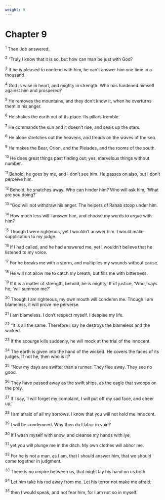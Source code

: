 ```yaml
---
weight: 9
---
```


# Chapter 9

<sup>1</sup> Then Job answered, 

<sup>2</sup> “Truly I know that it is so, but how can man be just with God? 

<sup>3</sup> If he is pleased to contend with him, he can’t answer him one time in a thousand. 

<sup>4</sup> God is wise in heart, and mighty in strength. Who has hardened himself against him and prospered? 

<sup>5</sup> He removes the mountains, and they don’t know it, when he overturns them in his anger. 

<sup>6</sup> He shakes the earth out of its place. Its pillars tremble. 

<sup>7</sup> He commands the sun and it doesn’t rise, and seals up the stars. 

<sup>8</sup> He alone stretches out the heavens, and treads on the waves of the sea. 

<sup>9</sup> He makes the Bear, Orion, and the Pleiades, and the rooms of the south. 

<sup>10</sup> He does great things past finding out; yes, marvelous things without number. 

<sup>11</sup> Behold, he goes by me, and I don’t see him. He passes on also, but I don’t perceive him. 

<sup>12</sup> Behold, he snatches away. Who can hinder him? Who will ask him, ‘What are you doing?’ 

<sup>13</sup> “God will not withdraw his anger. The helpers of Rahab stoop under him. 

<sup>14</sup> How much less will I answer him, and choose my words to argue with him? 

<sup>15</sup> Though I were righteous, yet I wouldn’t answer him. I would make supplication to my judge. 

<sup>16</sup> If I had called, and he had answered me, yet I wouldn’t believe that he listened to my voice. 

<sup>17</sup> For he breaks me with a storm, and multiplies my wounds without cause. 

<sup>18</sup> He will not allow me to catch my breath, but fills me with bitterness. 

<sup>19</sup> If it is a matter of strength, behold, he is mighty! If of justice, ‘Who,’ says he, ‘will summon me?’ 

<sup>20</sup> Though I am righteous, my own mouth will condemn me. Though I am blameless, it will prove me perverse. 

<sup>21</sup> I am blameless. I don’t respect myself. I despise my life. 

<sup>22</sup> “It is all the same. Therefore I say he destroys the blameless and the wicked. 

<sup>23</sup> If the scourge kills suddenly, he will mock at the trial of the innocent. 

<sup>24</sup> The earth is given into the hand of the wicked. He covers the faces of its judges. If not he, then who is it? 

<sup>25</sup> “Now my days are swifter than a runner. They flee away. They see no good. 

<sup>26</sup> They have passed away as the swift ships, as the eagle that swoops on the prey. 

<sup>27</sup> If I say, ‘I will forget my complaint, I will put off my sad face, and cheer up,’ 

<sup>28</sup> I am afraid of all my sorrows. I know that you will not hold me innocent. 

<sup>29</sup> I will be condemned. Why then do I labor in vain? 

<sup>30</sup> If I wash myself with snow, and cleanse my hands with lye, 

<sup>31</sup> yet you will plunge me in the ditch. My own clothes will abhor me. 

<sup>32</sup> For he is not a man, as I am, that I should answer him, that we should come together in judgment. 

<sup>33</sup> There is no umpire between us, that might lay his hand on us both. 

<sup>34</sup> Let him take his rod away from me. Let his terror not make me afraid; 

<sup>35</sup> then I would speak, and not fear him, for I am not so in myself. 


